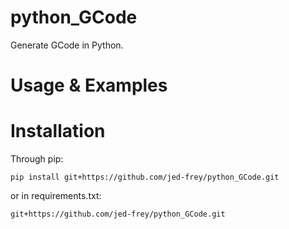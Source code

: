 # python_GCode

Generate GCode in Python.

# Usage & Examples


# Installation

Through pip:

    pip install git+https://github.com/jed-frey/python_GCode.git

or in requirements.txt:

    git+https://github.com/jed-frey/python_GCode.git